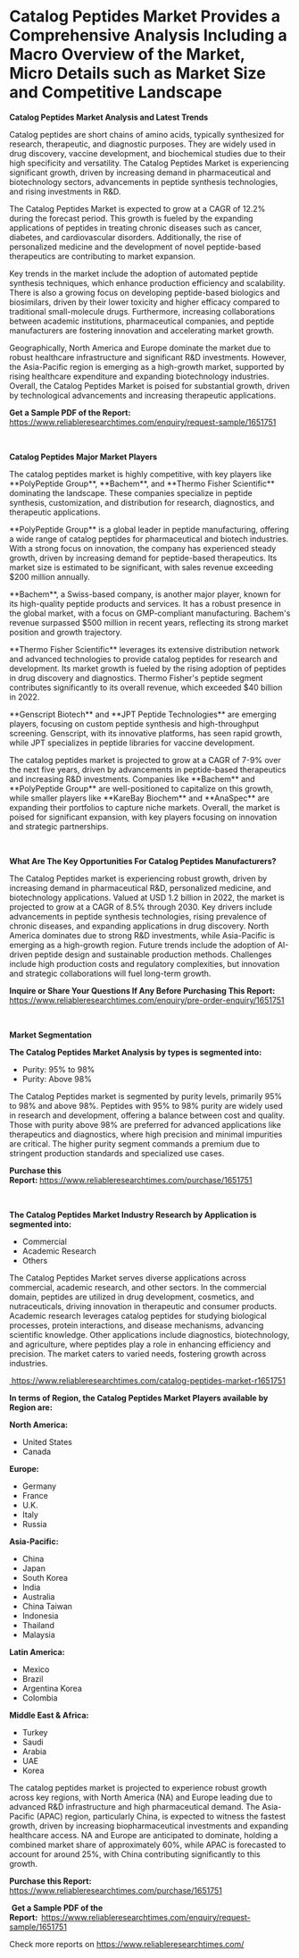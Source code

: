 <p><h1>Catalog Peptides Market Provides a Comprehensive Analysis Including a Macro Overview of the Market, Micro Details such as Market Size and Competitive Landscape</h1></p><p><strong>Catalog Peptides Market Analysis and Latest Trends</strong></p>
<p><p>Catalog peptides are short chains of amino acids, typically synthesized for research, therapeutic, and diagnostic purposes. They are widely used in drug discovery, vaccine development, and biochemical studies due to their high specificity and versatility. The Catalog Peptides Market is experiencing significant growth, driven by increasing demand in pharmaceutical and biotechnology sectors, advancements in peptide synthesis technologies, and rising investments in R&D.</p><p>The Catalog Peptides Market is expected to grow at a CAGR of 12.2% during the forecast period. This growth is fueled by the expanding applications of peptides in treating chronic diseases such as cancer, diabetes, and cardiovascular disorders. Additionally, the rise of personalized medicine and the development of novel peptide-based therapeutics are contributing to market expansion.</p><p>Key trends in the market include the adoption of automated peptide synthesis techniques, which enhance production efficiency and scalability. There is also a growing focus on developing peptide-based biologics and biosimilars, driven by their lower toxicity and higher efficacy compared to traditional small-molecule drugs. Furthermore, increasing collaborations between academic institutions, pharmaceutical companies, and peptide manufacturers are fostering innovation and accelerating market growth.</p><p>Geographically, North America and Europe dominate the market due to robust healthcare infrastructure and significant R&D investments. However, the Asia-Pacific region is emerging as a high-growth market, supported by rising healthcare expenditure and expanding biotechnology industries. Overall, the Catalog Peptides Market is poised for substantial growth, driven by technological advancements and increasing therapeutic applications.</p></p>
<p><strong>Get a Sample PDF of the Report:&nbsp;</strong> <a href="https://www.reliableresearchtimes.com/enquiry/request-sample/1651751?utm_campaign=2137&utm_medium=2&utm_source=Github&utm_content=ia&utm_term=25012025&utm_id=catalog-peptides">https://www.reliableresearchtimes.com/enquiry/request-sample/1651751</a></p>
<p>&nbsp;</p>
<p><strong>Catalog Peptides Major Market Players</strong></p>
<p><p>The catalog peptides market is highly competitive, with key players like **PolyPeptide Group**, **Bachem**, and **Thermo Fisher Scientific** dominating the landscape. These companies specialize in peptide synthesis, customization, and distribution for research, diagnostics, and therapeutic applications.</p><p>**PolyPeptide Group** is a global leader in peptide manufacturing, offering a wide range of catalog peptides for pharmaceutical and biotech industries. With a strong focus on innovation, the company has experienced steady growth, driven by increasing demand for peptide-based therapeutics. Its market size is estimated to be significant, with sales revenue exceeding $200 million annually.</p><p>**Bachem**, a Swiss-based company, is another major player, known for its high-quality peptide products and services. It has a robust presence in the global market, with a focus on GMP-compliant manufacturing. Bachem's revenue surpassed $500 million in recent years, reflecting its strong market position and growth trajectory.</p><p>**Thermo Fisher Scientific** leverages its extensive distribution network and advanced technologies to provide catalog peptides for research and development. Its market growth is fueled by the rising adoption of peptides in drug discovery and diagnostics. Thermo Fisher's peptide segment contributes significantly to its overall revenue, which exceeded $40 billion in 2022.</p><p>**Genscript Biotech** and **JPT Peptide Technologies** are emerging players, focusing on custom peptide synthesis and high-throughput screening. Genscript, with its innovative platforms, has seen rapid growth, while JPT specializes in peptide libraries for vaccine development.</p><p>The catalog peptides market is projected to grow at a CAGR of 7-9% over the next five years, driven by advancements in peptide-based therapeutics and increasing R&D investments. Companies like **Bachem** and **PolyPeptide Group** are well-positioned to capitalize on this growth, while smaller players like **KareBay Biochem** and **AnaSpec** are expanding their portfolios to capture niche markets. Overall, the market is poised for significant expansion, with key players focusing on innovation and strategic partnerships.</p></p>
<p>&nbsp;</p>
<p><strong>What Are The Key Opportunities For Catalog Peptides Manufacturers?</strong></p>
<p><p>The Catalog Peptides market is experiencing robust growth, driven by increasing demand in pharmaceutical R&D, personalized medicine, and biotechnology applications. Valued at USD 1.2 billion in 2022, the market is projected to grow at a CAGR of 8.5% through 2030. Key drivers include advancements in peptide synthesis technologies, rising prevalence of chronic diseases, and expanding applications in drug discovery. North America dominates due to strong R&D investments, while Asia-Pacific is emerging as a high-growth region. Future trends include the adoption of AI-driven peptide design and sustainable production methods. Challenges include high production costs and regulatory complexities, but innovation and strategic collaborations will fuel long-term growth.</p></p>
<p><strong>Inquire or Share Your Questions If Any Before Purchasing This Report:</strong> <a href="https://www.reliableresearchtimes.com/enquiry/pre-order-enquiry/1651751?utm_campaign=2137&utm_medium=2&utm_source=Github&utm_content=ia&utm_term=25012025&utm_id=catalog-peptides">https://www.reliableresearchtimes.com/enquiry/pre-order-enquiry/1651751</a></p>
<p>&nbsp;</p>
<p><strong>Market Segmentation</strong></p>
<p><strong>The Catalog Peptides Market Analysis by types is segmented into:</strong></p>
<p><ul><li>Purity: 95% to 98%</li><li>Purity: Above 98%</li></ul></p>
<p><p>The Catalog Peptides market is segmented by purity levels, primarily 95% to 98% and above 98%. Peptides with 95% to 98% purity are widely used in research and development, offering a balance between cost and quality. Those with purity above 98% are preferred for advanced applications like therapeutics and diagnostics, where high precision and minimal impurities are critical. The higher purity segment commands a premium due to stringent production standards and specialized use cases.</p></p>
<p><strong>Purchase this Report:&nbsp;</strong><a href="https://www.reliableresearchtimes.com/purchase/1651751?utm_campaign=2137&utm_medium=2&utm_source=Github&utm_content=ia&utm_term=25012025&utm_id=catalog-peptides">https://www.reliableresearchtimes.com/purchase/1651751</a></p>
<p>&nbsp;</p>
<p><strong>The Catalog Peptides Market Industry Research by Application is segmented into:</strong></p>
<p><ul><li>Commercial</li><li>Academic Research</li><li>Others</li></ul></p>
<p><p>The Catalog Peptides Market serves diverse applications across commercial, academic research, and other sectors. In the commercial domain, peptides are utilized in drug development, cosmetics, and nutraceuticals, driving innovation in therapeutic and consumer products. Academic research leverages catalog peptides for studying biological processes, protein interactions, and disease mechanisms, advancing scientific knowledge. Other applications include diagnostics, biotechnology, and agriculture, where peptides play a role in enhancing efficiency and precision. The market caters to varied needs, fostering growth across industries.</p></p>
<p><a href="https://www.reliableresearchtimes.com/catalog-peptides-market-r1651751?utm_campaign=2137&utm_medium=2&utm_source=Github&utm_content=ia&utm_term=25012025&utm_id=catalog-peptides">&nbsp;https://www.reliableresearchtimes.com/catalog-peptides-market-r1651751</a></p>
<p><strong>In terms of Region, the Catalog Peptides Market Players available by Region are:</strong></p>
<p>
    <p> <strong> North America: </strong>
        <ul>
            <li>United States</li>
            <li>Canada</li>
        </ul>
        </p> 
    <p> <strong> Europe: </strong>
        <ul>
            <li>Germany</li>
            <li>France</li>
            <li>U.K.</li>
            <li>Italy</li>
            <li>Russia</li>
        </ul>
        </p> 
    <p> <strong> Asia-Pacific: </strong>
        <ul>
            <li>China</li>
            <li>Japan</li>
            <li>South Korea</li>
            <li>India</li>
            <li>Australia</li>
            <li>China Taiwan</li>
            <li>Indonesia</li>
            <li>Thailand</li>
            <li>Malaysia</li>
        </ul>
        </p> 
    <p> <strong> Latin America: </strong>
        <ul>
            <li>Mexico</li>
            <li>Brazil</li>
            <li>Argentina Korea</li>
            <li>Colombia</li>
        </ul>
        </p> 
    <p> <strong> Middle East & Africa: </strong>
        <ul>
            <li>Turkey</li>
            <li>Saudi</li>
            <li>Arabia</li>
            <li>UAE</li>
            <li>Korea</li>
        </ul>
    </p>
    </p>
<p><p>The catalog peptides market is projected to experience robust growth across key regions, with North America (NA) and Europe leading due to advanced R&D infrastructure and high pharmaceutical demand. The Asia-Pacific (APAC) region, particularly China, is expected to witness the fastest growth, driven by increasing biopharmaceutical investments and expanding healthcare access. NA and Europe are anticipated to dominate, holding a combined market share of approximately 60%, while APAC is forecasted to account for around 25%, with China contributing significantly to this growth.</p></p>
<p><strong>Purchase this Report: </strong><a href="https://www.reliableresearchtimes.com/purchase/1651751?utm_campaign=2137&utm_medium=2&utm_source=Github&utm_content=ia&utm_term=25012025&utm_id=catalog-peptides">https://www.reliableresearchtimes.com/purchase/1651751</a></p>
<p>&nbsp;<strong>Get a Sample PDF of the Report:&nbsp;&nbsp;</strong><a href="https://www.reliableresearchtimes.com/enquiry/request-sample/1651751?utm_campaign=2137&utm_medium=2&utm_source=Github&utm_content=ia&utm_term=25012025&utm_id=catalog-peptides">https://www.reliableresearchtimes.com/enquiry/request-sample/1651751</a></p>
<p><strong></strong></p>
<p>Check more reports on <a href="https://www.reliableresearchtimes.com/?utm_campaign=2137&utm_medium=2&utm_source=Github&utm_content=ia&utm_term=25012025&utm_id=catalog-peptides">https://www.reliableresearchtimes.com/</a></p>